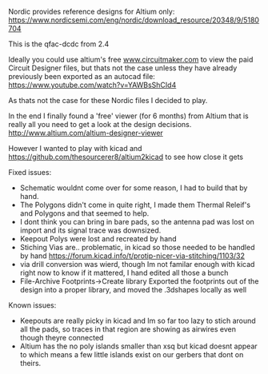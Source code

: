 Nordic provides reference designs for Altium only:
https://www.nordicsemi.com/eng/nordic/download_resource/20348/9/5180704

This is the qfac-dcdc from 2.4

Ideally you could use altium's free www.circuitmaker.com to view the paid Circuit Designer files, but thats not the case unless they have already previously been exported as an autocad file:
https://www.youtube.com/watch?v=YAWBsShCId4

As thats not the case for these Nordic files I decided to play.

In the end I finally found a 'free' viewer (for 6 months) from Altium that is really all you need to get a look at the design decisions.
http://www.altium.com/altium-designer-viewer 

However I wanted to play with kicad and https://github.com/thesourcerer8/altium2kicad to see how close it gets

Fixed issues:
* Schematic wouldnt come over for some reason, I had to build that by hand.
* The Polygons didn't come in quite right, I made them Thermal Releif's and Polygons and that seemed to help.
* I dont think you can bring in bare pads, so the antenna pad was lost on import and its signal trace was downsized. 
* Keepout Polys were lost and recreated by hand
* Stiching Vias are.. problematic, in kicad so those needed to be handled by hand https://forum.kicad.info/t/protip-nicer-via-stitching/1103/32
* via drill conversion was wierd, though Im not familar enough with kicad right now to know if it mattered, I hand edited all those a bunch
* File-Archive Footprints->Create library Exported the footprints out of the design into a proper library, and moved the .3dshapes locally as well

Known issues:
* Keepouts are really picky in kicad and Im so far too lazy to stich around all the pads, so traces in that region are showing as airwires even though theyre connected
* Altium has the no poly islands smaller than xsq but kicad doesnt appear to which means a few little islands exist on our gerbers that dont on theirs.